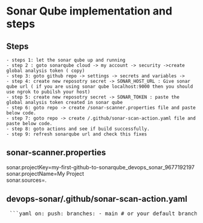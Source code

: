 # Sonar Qube implementation and steps

## Steps
	- steps 1: let the sonar qube up and running
	- step 2 : goto sonarqube cloud -> my account -> security ->create global analysis token ( copy)
	- step 3: goto github repo -> settings -> secrets and variables -> 
	- step 4: create new reposotry secret -> SONAR_HOST_URL : Give sonar qube url ( if you are using sonar qube localhost:9000 then you should use ngrok to pubilsh your host)
	- step 5: create new reposotry secret -> SONAR_TOKEN : paste the global analysis token created in sonar qube
	- step 6: goto repo -> create /sonar-scanner.properties file and paste below code.
	- step 7: goto repo -> create /.github/sonar-scan-action.yaml file and paste below code.
	- step 8: goto actions and see if build successfully.
	- step 9: refresh sonarqube url and check this fixes

 
## sonar-scanner.properties

sonar.projectKey=my-first-github-to-sonarqube_devops_sonar_9677192197  
sonar.projectName=My Project  
sonar.sources=.  


## devops-sonar/.github/sonar-scan-action.yaml

<pre> ```yaml on: push: branches: - main # or your default branch pull_request: branches: - main jobs: sonarqube: name: SonarQube Scan runs-on: ubuntu-latest steps: - name: Checkout code uses: actions/checkout@v4 - name: Print current directory (debug) run: | pwd ls -la echo "Printing sonar-project.properties if exists:" cat sonar-project.properties || echo "No properties file found" - name: SonarQube Scan uses: SonarSource/sonarqube-scan-action@v4 env: SONAR_TOKEN: ${{ secrets.SONAR_TOKEN }} SONAR_HOST_URL: https://80ea-2406-7400-1c3-5eb5-bd1c-ad7a-c634-4b51.ngrok-free.app SONAR_SCANNER_OPTS: > -Dsonar.projectKey=my-first-github-to-sonarqube_devops_sonar_9677192197 -Dsonar.projectName=My_Project -Dsonar.sources=. ``` </pre>
